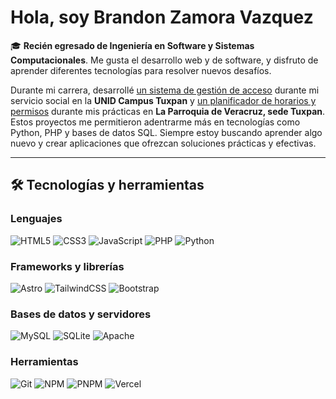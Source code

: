 <!--
**CodeBazv/CodeBazv** is a ✨ _special_ ✨ repository because its `README.md` (this file) appears on your GitHub profile.
-->

# Hola, soy Brandon Zamora Vazquez

🎓 **Recién egresado de Ingeniería en Software y Sistemas Computacionales**. Me gusta el desarrollo web y de software, y disfruto de aprender diferentes tecnologías para resolver nuevos desafíos.

Durante mi carrera, desarrollé [un sistema de gestión de acceso](https://github.com/Brandzv/Apreac) durante mi servicio social en la **UNID Campus Tuxpan** y [un planificador de horarios y permisos](https://github.com/Brandzv/Geshovap) durante mis prácticas en **La Parroquia de Veracruz, sede Tuxpan**. Estos proyectos me permitieron adentrarme más en tecnologías como Python, PHP y bases de datos SQL. Siempre estoy buscando aprender algo nuevo y crear aplicaciones que ofrezcan soluciones prácticas y efectivas.

---

## 🛠️ Tecnologías y herramientas

### Lenguajes

![HTML5](https://img.shields.io/badge/html5-%23E34F26.svg?style=for-the-badge&logo=html5&logoColor=white)
![CSS3](https://img.shields.io/badge/css3-%231572B6.svg?style=for-the-badge&logo=css3&logoColor=white)
![JavaScript](https://img.shields.io/badge/javascript-%23323330.svg?style=for-the-badge&logo=javascript&logoColor=%23F7DF1E)
![PHP](https://img.shields.io/badge/php-%23777BB4.svg?style=for-the-badge&logo=php&logoColor=white)
![Python](https://img.shields.io/badge/python-%2314354C.svg?style=for-the-badge&logo=python&logoColor=white)

### Frameworks y librerías

![Astro](https://img.shields.io/badge/astro-%232C2052.svg?style=for-the-badge&logo=astro&logoColor=white)
![TailwindCSS](https://img.shields.io/badge/tailwindcss-%2338B2AC.svg?style=for-the-badge&logo=tailwind-css&logoColor=white)
![Bootstrap](https://img.shields.io/badge/bootstrap-%238511FA.svg?style=for-the-badge&logo=bootstrap&logoColor=white)

### Bases de datos y servidores

![MySQL](https://img.shields.io/badge/mysql-%2300f.svg?style=for-the-badge&logo=mysql&logoColor=white)
![SQLite](https://img.shields.io/badge/sqlite-%2307405e.svg?style=for-the-badge&logo=sqlite&logoColor=white)
![Apache](https://img.shields.io/badge/apache-%23D42029.svg?style=for-the-badge&logo=apache&logoColor=white)

### Herramientas

![Git](https://img.shields.io/badge/git-%23F05033.svg?style=for-the-badge&logo=git&logoColor=white)
![NPM](https://img.shields.io/badge/NPM-%23CB3837.svg?style=for-the-badge&logo=npm&logoColor=white)
![PNPM](https://img.shields.io/badge/pnpm-%234a4a4a.svg?style=for-the-badge&logo=pnpm&logoColor=f69220)
![Vercel](https://img.shields.io/badge/vercel-%23000000.svg?style=for-the-badge&logo=vercel&logoColor=white)
